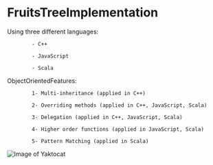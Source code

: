 # FruitsTreeImplementation

Using three different languages:

            - C++ 

            - JavaScript 

            - Scala 
 
ObjectOrientedFeatures:

            1- Multi-inheritance (applied in C++)

            2- Overriding methods (applied in C++, JavaScript, Scala)

            3- Delegation (applied in C++, JavaScript, Scala)

            4- Higher order functions (applied in JavaScript, Scala)

            5- Pattern Matching (applied in Scala)
            
     
![Image of Yaktocat](https://octodex.github.com/FruitsTree.png)


